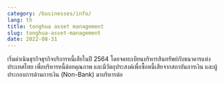 ```yaml
---
category: /businesses/info/
lang: th
title: tonghua asset management
slug: tonghua-asset-management
date: 2022-08-31
---
```

เริ่มดำเนินธุรกิจธุรกิจบริการหนี้เสียในปี 2564 โดยจดทะเบียนบริหารสินทรัพย์กับธนาคารแห่งประเทศไทย เพื่อบริหารหนี้ด้อยคุณภาพ และมีวัตถุประสงค์เพื่อซื้อหนี้เสียจากสถาบันการเงิน และผู้ประกอบการด้านการเงิน (Non-Bank) มาบริหารต่อ